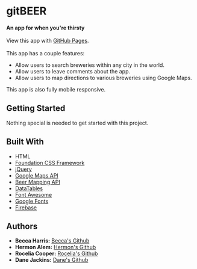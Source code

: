 <h1>gitBEER</h1>
<p><strong>An app for when you're thirsty</strong><br><br>
View this app with <a href="https://beccakostyo.github.io/brewery-locator-app">GitHub Pages</a>.<br><br>
This app has a couple features:
  <ul>
    <li>Allow users to search breweries within any city in the world.</li>
    <li>Allow users to leave comments about the app.</li>
    <li>Allow users to map directions to various breweries using Google Maps.</li>
  </ul>
  This app is also fully mobile responsive. 
</p>

<h2>Getting Started</h2>
<p>Nothing special is needed to get started with this project.</p>

<h2>Built With</h2>
<ul>
  <li>HTML</li>
  <li><a href="https://foundation.zurb.com/">Foundation CSS Framework</a></li>
  <li><a href="https://jquery.com/">jQuery</a></li>
  <li><a href="https://developers.google.com/maps/">Google Maps API</a></li>
  <li><a href="https://beermapping.com/api/">Beer Mapping API</a></li>
  <li><a href="https://datatables.net/">DataTables</a></li>
  <li><a href="https://fontawesome.com/">Font Awesome</a></li>
  <li><a href="https://fonts.google.com/">Google Fonts</a></li>
  <li><a href="https://firebase.google.com/">Firebase</a></li>
</ul>

<h2>Authors</h2>
<ul>
  <li><strong>Becca Harris:</strong> <a href="https://github.com/beccakostyo">Becca's Github</a></li>
  <li><strong>Hermon Alem:</strong> <a href="https://github.com/hermonalem/">Hermon's Github</a></li>
  <li><strong>Rocelia Cooper:</strong> <a href="https://github.com/rocelia/">Rocelia's Github</a></li>
  <li><strong>Dane Jackins:</strong> <a href="https://github.com/danejackins">Dane's Github</a></li>
</ul>